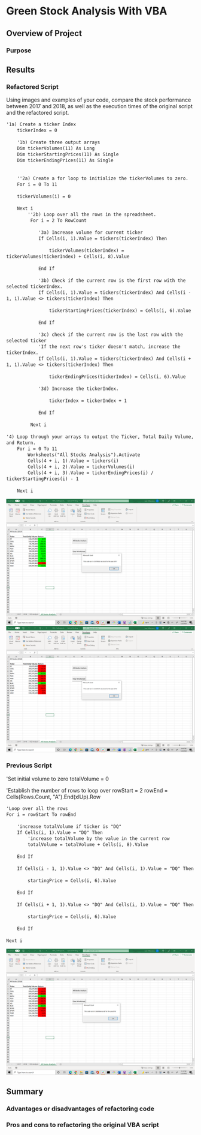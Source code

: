# Green Stock Analysis With VBA

## Overview of Project 

### Purpose

## Results 

### Refactored Script 
Using images and examples of your code, compare the stock performance between 2017 and 2018, as well as the execution times of the original script and the refactored script.
 
	'1a) Create a ticker Index
        tickerIndex = 0
      
        '1b) Create three output arrays
        Dim tickerVolumes(11) As Long
        Dim tickerStartingPrices(11) As Single
        Dim tickerEndingPrices(11) As Single
    
    
        ''2a) Create a for loop to initialize the tickerVolumes to zero.
        For i = 0 To 11
       
        tickerVolumes(i) = 0
        
        Next i
            ''2b) Loop over all the rows in the spreadsheet.
             For i = 2 To RowCount
    
                '3a) Increase volume for current ticker
                If Cells(i, 1).Value = tickers(tickerIndex) Then
                
                    tickerVolumes(tickerIndex) = tickerVolumes(tickerIndex) + Cells(i, 8).Value
                
                End If
            
                '3b) Check if the current row is the first row with the selected tickerIndex.
                If Cells(i, 1).Value = tickers(tickerIndex) And Cells(i - 1, 1).Value <> tickers(tickerIndex) Then
                
                    tickerStartingPrices(tickerIndex) = Cells(i, 6).Value
            
                End If
        
                '3c) check if the current row is the last row with the selected ticker
                'If the next row's ticker doesn't match, increase the tickerIndex.
                If Cells(i, 1).Value = tickers(tickerIndex) And Cells(i + 1, 1).Value <> tickers(tickerIndex) Then
                
                    tickerEndingPrices(tickerIndex) = Cells(i, 6).Value
            
                '3d) Increase the tickerIndex.
               
                    tickerIndex = tickerIndex + 1
            
                End If
    
             Next i
    
    '4) Loop through your arrays to output the Ticker, Total Daily Volume, and Return.
        For i = 0 To 11
            Worksheets("All Stocks Analysis").Activate
            Cells(4 + i, 1).Value = tickers(i)
            Cells(4 + i, 2).Value = tickerVolumes(i)
            Cells(4 + i, 3).Value = tickerEndingPrices(i) / tickerStartingPrices(i) - 1
            
        Next i
![Refactored_Analysis_for_2017_&_Run_Time](https://github.com/JV348/stock-analysis/blob/211858ae7111e37e8e6470935c61b562ffc21965/Resources/VBA_Challenge_2017.png)
![Refactored_Analysis_for_2018_&_Run_Time](https://github.com/JV348/stock-analysis/blob/211858ae7111e37e8e6470935c61b562ffc21965/Resources/VBA_Challenge_2018.png)


### Previous Script

  'Set initial volume to zero
    totalVolume = 0

  'Establish the number of rows to loop over
    rowStart = 2
    rowEnd = Cells(Rows.Count, "A").End(xlUp).Row

    'Loop over all the rows
    For i = rowStart To rowEnd
    
        'increase totalVolume if ticker is "DQ"
        If Cells(i, 1).Value = "DQ" Then
            'increase totalVolume by the value in the current row
            totalVolume = totalVolume + Cells(i, 8).Value
    
        End If
        
        If Cells(i - 1, 1).Value <> "DQ" And Cells(i, 1).Value = "DQ" Then
        
            startingPrice = Cells(i, 6).Value
        
        End If
        
        If Cells(i + 1, 1).Value <> "DQ" And Cells(i, 1).Value = "DQ" Then
        
            startingPrice = Cells(i, 6).Value
        
        End If
        
    Next i

![Original_Script_&_Run_Time](https://github.com/JV348/stock-analysis/blob/ce0ef032166ac698d6ec3bbb585f7a094f3be7d1/Resources/Original_script.png)
 	  
## Summary

### Advantages or disadvantages of refactoring code

### Pros and cons to refactoring the original VBA script